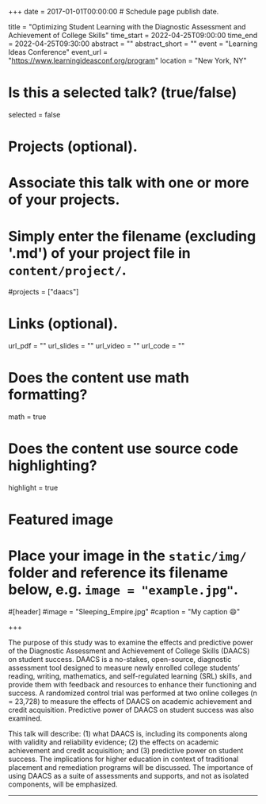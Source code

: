 +++
date = 2017-01-01T00:00:00  # Schedule page publish date.

title = "Optimizing Student Learning with the Diagnostic Assessment and Achievement of College Skills"
time_start = 2022-04-25T09:00:00
time_end = 2022-04-25T09:30:00
abstract = ""
abstract_short = ""
event = "Learning Ideas Conference"
event_url = "https://www.learningideasconf.org/program"
location = "New York, NY"

# Is this a selected talk? (true/false)
selected = false

# Projects (optional).
#   Associate this talk with one or more of your projects.
#   Simply enter the filename (excluding '.md') of your project file in `content/project/`.
#projects = ["daacs"]

# Links (optional).
url_pdf = ""
url_slides = ""
url_video = ""
url_code = ""

# Does the content use math formatting?
math = true

# Does the content use source code highlighting?
highlight = true

# Featured image
# Place your image in the `static/img/` folder and reference its filename below, e.g. `image = "example.jpg"`.
#[header]
#image = "Sleeping_Empire.jpg"
#caption = "My caption :smile:"

+++

The purpose of this study was to examine the effects and predictive power of the Diagnostic Assessment and Achievement of College Skills (DAACS) on student success. DAACS is a no-stakes, open-source, diagnostic assessment tool designed to measure newly enrolled college students’ reading, writing, mathematics, and self-regulated learning (SRL) skills, and provide them with feedback and resources to enhance their functioning and success. A randomized control trial was performed at two online colleges (n = 23,728) to measure the effects of DAACS on academic achievement and credit acquisition. Predictive power of DAACS on student success was also examined. 

This talk will describe: (1) what DAACS is, including its components along with validity and reliability evidence; (2) the effects on academic achievement and credit acquisition; and (3) predictive power on student success. The implications for higher education in context of traditional placement and remediation programs will be discussed. The importance of using DAACS as a suite of assessments and supports, and not as isolated components, will be emphasized.

______

